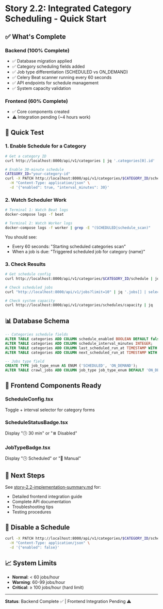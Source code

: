 # Story 2.2: Integrated Category Scheduling - Quick Start

## ✅ What's Complete

### Backend (100% Complete)
- ✅ Database migration applied
- ✅ Category scheduling fields added
- ✅ Job type differentiation (SCHEDULED vs ON_DEMAND)
- ✅ Celery Beat scanner running every 60 seconds
- ✅ API endpoints for schedule management
- ✅ System capacity validation

### Frontend (60% Complete)
- ✅ Core components created
- ⚠️ Integration pending (~4 hours work)

## 🚀 Quick Test

### 1. Enable Schedule for a Category

```bash
# Get a category ID
curl http://localhost:8000/api/v1/categories | jq '.categories[0].id'

# Enable 30-minute schedule
CATEGORY_ID="your-category-id"
curl -X PATCH http://localhost:8000/api/v1/categories/$CATEGORY_ID/schedule \
  -H "Content-Type: application/json" \
  -d '{"enabled": true, "interval_minutes": 30}'
```

### 2. Watch Scheduler Work

```bash
# Terminal 1: Watch Beat logs
docker-compose logs -f beat

# Terminal 2: Watch Worker logs
docker-compose logs -f worker | grep -E "(SCHEDULED|schedule_scan)"
```

You should see:
- Every 60 seconds: "Starting scheduled categories scan"
- When a job is due: "Triggered scheduled job for category {name}"

### 3. Check Results

```bash
# Get schedule config
curl http://localhost:8000/api/v1/categories/$CATEGORY_ID/schedule | jq

# Check scheduled jobs
curl "http://localhost:8000/api/v1/jobs?limit=10" | jq '.jobs[] | select(.job_type=="SCHEDULED")'

# Check system capacity
curl http://localhost:8000/api/v1/categories/schedules/capacity | jq
```

## 📊 Database Schema

```sql
-- Categories schedule fields
ALTER TABLE categories ADD COLUMN schedule_enabled BOOLEAN DEFAULT false;
ALTER TABLE categories ADD COLUMN schedule_interval_minutes INTEGER;
ALTER TABLE categories ADD COLUMN last_scheduled_run_at TIMESTAMP WITH TIME ZONE;
ALTER TABLE categories ADD COLUMN next_scheduled_run_at TIMESTAMP WITH TIME ZONE;

-- Jobs type field
CREATE TYPE job_type_enum AS ENUM ('SCHEDULED', 'ON_DEMAND');
ALTER TABLE crawl_jobs ADD COLUMN job_type job_type_enum DEFAULT 'ON_DEMAND';
```

## 🎯 Frontend Components Ready

### ScheduleConfig.tsx
Toggle + interval selector for category forms

### ScheduleStatusBadge.tsx
Display "🕒 30 min" or "⏸️ Disabled"

### JobTypeBadge.tsx
Display "🕒 Scheduled" or "👤 Manual"

## 📝 Next Steps

See [story-2.2-implementation-summary.md](../implementation/story-2.2-implementation-summary.md) for:
- Detailed frontend integration guide
- Complete API documentation
- Troubleshooting tips
- Testing procedures

## 🔧 Disable a Schedule

```bash
curl -X PATCH http://localhost:8000/api/v1/categories/$CATEGORY_ID/schedule \
  -H "Content-Type: application/json" \
  -d '{"enabled": false}'
```

## 📈 System Limits

- **Normal**: < 60 jobs/hour
- **Warning**: 60-99 jobs/hour
- **Critical**: ≥ 100 jobs/hour (hard limit)

---

**Status**: Backend Complete ✅ | Frontend Integration Pending ⚠️

